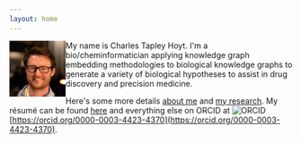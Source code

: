 ```yaml
---
layout: home
---
```

<img src="/img/headshot.jpeg" alt="Charles Tapley Hoyt" align="left" height="100"/>
My name is Charles Tapley Hoyt. I'm a bio/cheminformatician applying knowledge
graph embedding methodologies to biological knowledge graphs to generate a
variety of biological hypotheses to assist in drug discovery and precision
medicine.

Here's some more details [about me](/about.md) and [my research](/research.md). My résumé can be found
[here](https://github.com/cthoyt/resume/raw/master/main.pdf) and everything
else on ORCID at <img src="https://orcid.org/sites/default/files/images/orcid_16x16(1).gif" alt="ORCID" />
[https://orcid.org/0000-0003-4423-4370](https://orcid.org/0000-0003-4423-4370).
